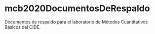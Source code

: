 # mcb2020DocumentosDeRespaldo
Documentos de respaldo para el laboratorio de Métodos Cuantitativos Básicos del CIDE.
